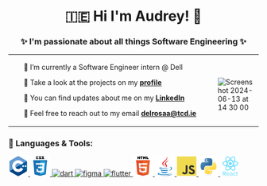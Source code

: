 <h1 align="center">🇮🇪 Hi I'm Audrey! 🌺</h1>
<h3 align="center">✨ I'm passionate about all things Software Engineering ✨</h3>

<table>
  <tr>
    <td width="500">       
      <ul>
         <p>💠 I’m currently a Software Engineer intern @ Dell 


  🐚 Take a look at the projects on my [**profile**](https://github.com/audreydel)

🩵 You can find updates about me on my [**LinkedIn**](www.linkedin.com/in/audreydelrosa)

🪼 Feel free to reach out to my email **delrosaa@tcd.ie**
</p>
      </ul>
    </td>
    <td>
      <img> <img width="500" alt="Screenshot 2024-06-13 at 14 30 00" src="https://github.com/audreydel/audreydel/assets/124182372/c72ab3cc-7898-48e0-9a60-6fb065b697b3">
</img>
    </td>

  </tr>
</table>

<h3 align="left">🔗 Languages & Tools: </h3>
<p align="left"> <a href="https://www.w3schools.com/cpp/" target="_blank" rel="noreferrer"> <img src="https://raw.githubusercontent.com/devicons/devicon/master/icons/cplusplus/cplusplus-original.svg" alt="cplusplus" width="40" height="40"/> </a> <a href="https://www.w3schools.com/css/" target="_blank" rel="noreferrer"> <img src="https://raw.githubusercontent.com/devicons/devicon/master/icons/css3/css3-original-wordmark.svg" alt="css3" width="40" height="40"/> </a> <a href="https://dart.dev" target="_blank" rel="noreferrer"> <img src="https://www.vectorlogo.zone/logos/dartlang/dartlang-icon.svg" alt="dart" width="40" height="40"/> </a> <a href="https://www.figma.com/" target="_blank" rel="noreferrer"> <img src="https://www.vectorlogo.zone/logos/figma/figma-icon.svg" alt="figma" width="40" height="40"/> </a> <a href="https://flutter.dev" target="_blank" rel="noreferrer"> <img src="https://www.vectorlogo.zone/logos/flutterio/flutterio-icon.svg" alt="flutter" width="40" height="40"/> </a> <a href="https://www.w3.org/html/" target="_blank" rel="noreferrer"> <img src="https://raw.githubusercontent.com/devicons/devicon/master/icons/html5/html5-original-wordmark.svg" alt="html5" width="40" height="40"/> </a> <a href="https://www.java.com" target="_blank" rel="noreferrer"> <img src="https://raw.githubusercontent.com/devicons/devicon/master/icons/java/java-original.svg" alt="java" width="40" height="40"/> </a> <a href="https://developer.mozilla.org/en-US/docs/Web/JavaScript" target="_blank" rel="noreferrer"> <img src="https://raw.githubusercontent.com/devicons/devicon/master/icons/javascript/javascript-original.svg" alt="javascript" width="40" height="40"/> </a> <a href="https://www.python.org" target="_blank" rel="noreferrer"> <img src="https://raw.githubusercontent.com/devicons/devicon/master/icons/python/python-original.svg" alt="python" width="40" height="40"/> </a> <a href="https://reactjs.org/" target="_blank" rel="noreferrer"> <img src="https://raw.githubusercontent.com/devicons/devicon/master/icons/react/react-original-wordmark.svg" alt="react" width="40" height="40"/> </a> </p>

